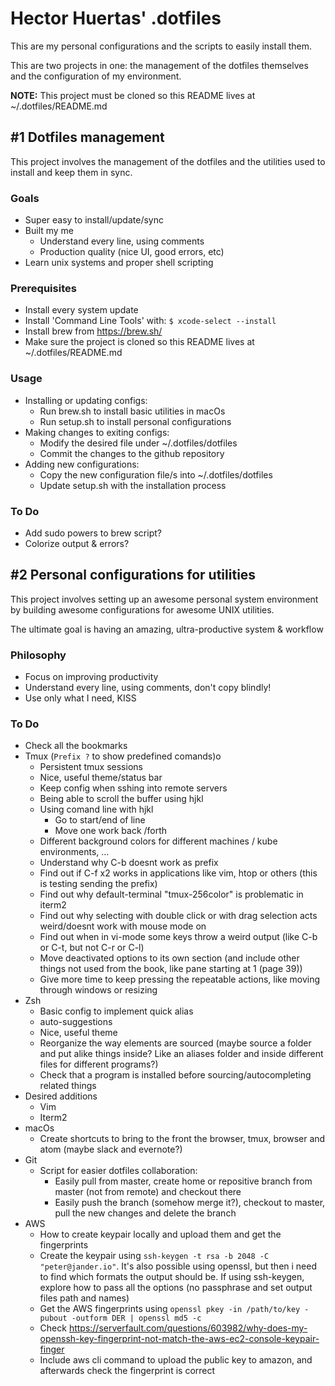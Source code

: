 # Hector Huertas' .dotfiles

This are my personal configurations and the scripts to easily install them.

This are two projects in one: the management of the dotfiles themselves and the configuration of my environment.

**NOTE:** This project must be cloned so this README lives at ~/.dotfiles/README.md

## #1 Dotfiles management

This project involves the management of the dotfiles and the utilities used to install and keep them in sync.

### Goals
* Super easy to install/update/sync
* Built my me
  * Understand every line, using comments
  * Production quality (nice UI, good errors, etc)
* Learn unix systems and proper shell scripting

### Prerequisites
* Install every system update
* Install 'Command Line Tools' with: ```$ xcode-select --install```
* Install brew from https://brew.sh/
* Make sure the project is cloned so this README lives at ~/.dotfiles/README.md

### Usage
* Installing or updating configs:
  * Run brew.sh to install basic utilities in macOs
  * Run setup.sh to install personal configurations
* Making changes to exiting configs:
  * Modify the desired file under ~/.dotfiles/dotfiles
  * Commit the changes to the github repository
* Adding new configurations:
  * Copy the new configuration file/s into ~/.dotfiles/dotfiles
  * Update setup.sh with the installation process

### To Do
* Add sudo powers to brew script?
* Colorize output & errors?

## #2 Personal configurations for utilities

This project involves setting up an awesome personal system environment by building awesome configurations for awesome UNIX utilities.

The ultimate goal is having an amazing, ultra-productive system & workflow

### Philosophy
* Focus on improving productivity
* Understand every line, using comments, don't copy blindly!
* Use only what I need, KISS


### To Do
* Check all the bookmarks
* Tmux (`Prefix ?` to show predefined comands)o
  * Persistent tmux sessions
  * Nice, useful theme/status bar
  * Keep config when sshing into remote servers
  * Being able to scroll the buffer using hjkl
  * Using comand line with hjkl
    * Go to start/end of line
    * Move one work back /forth
  * Different background colors for different machines / kube environments, ...
  * Understand why C-b doesnt work as prefix
  * Find out if C-f x2 works in applications like vim, htop or others (this is testing sending the prefix)
  * Find out why default-terminal "tmux-256color" is problematic in iterm2
  * Find out why selecting with double click or with drag selection acts weird/doesnt work with mouse mode on
  * Find out when in vi-mode some keys throw a weird output (like C-b or C-t, but not C-r or C-l)
  * Move deactivated options to its own section (and include other things not used from the book, like pane starting at 1 (page 39))
  * Give more time to keep pressing the repeatable actions, like moving through windows or resizing
* Zsh
  * Basic config to implement quick alias
  * auto-suggestions
  * Nice, useful theme
  * Reorganize the way elements are sourced (maybe source a folder and put alike things inside? Like an aliases folder and inside different files for different programs?)
  * Check that a program is installed before sourcing/autocompleting related things
* Desired additions
  * Vim
  * Iterm2
* macOs
  * Create shortcuts to bring to the front the browser, tmux, browser and atom (maybe slack and evernote?)
* Git
  * Script for easier dotfiles collaboration:
    * Easily pull from master, create home or repositive branch from master (not from remote) and checkout there
    * Easily push the branch (somehow merge it?), checkout to master, pull the new changes and delete the branch
* AWS
  * How to create keypair locally and upload them and get the fingerprints
  * Create the keypair using `ssh-keygen -t rsa -b 2048 -C "peter@jander.io"`. It's also possible using openssl, but then i need to find which formats the output should be. If using ssh-keygen, explore how to pass all the options (no passphrase and set output files path and names)
  * Get the AWS fingerprints using `openssl pkey -in /path/to/key -pubout -outform DER | openssl md5 -c`
  * Check https://serverfault.com/questions/603982/why-does-my-openssh-key-fingerprint-not-match-the-aws-ec2-console-keypair-finger
  * Include aws cli command to upload the public key to amazon, and afterwards check the fingerprint is correct
